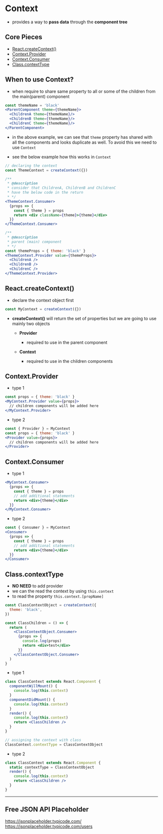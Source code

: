 # Context

- provides a way to **pass data** through the **component tree**

## Core Pieces

- [React.createContext()](https://reactjs.org/docs/context.html#reactcreatecontext)
- [Context.Provider](https://reactjs.org/docs/context.html#contextprovider)
- [Context.Consumer](https://reactjs.org/docs/context.html#contextconsumer)
- [Class.contextType](https://reactjs.org/docs/context.html#classcontexttype)

## When to use Context?

- when require to share same property to all or some of the children from the main(parent) component

```jsx
const themeName = 'black'
<ParentComponent theme={themeName}>
  <ChildrenA theme={themeName}/>
  <ChildrenB theme={themeName}/>
  <ChildrenC theme={themeName}/>
</ParentComponent>
```

- in the above example, we can see that `theme` property has shared with all the components and looks duplicate as well. To avoid this we need to use `Context`

- see the below example how this works in `Context`

```jsx
// declaring the context
const ThemeContext = createContext({})

/**
 * @description
 * consider that ChildrenA, ChildrenB and ChildrenC
 * have the below code in the return
 * */
<ThemeContext.Consumer>
  {props => {
    const { theme } = props
    return <div className={theme}>{theme}</div>
  }}
</ThemeContext.Consumer>

/**
 * @description
 * parent (main) component
 * */
const themeProps = { theme: 'black' }
<ThemeContext.Provider value={themeProps}>
  <ChildrenA />
  <ChildrenB />
  <ChildrenC />
</ThemeContext.Provider>
```

## React.createContext()

- declare the context object first

```jsx
const MyContext = createContext({})
```

- **createContext()** will return the set of properties but we are going to use mainly two objects

  - **Provider**

    - required to use in the parent component

  - **Context**

    - required to use in the children components

## Context.Provider

- type 1

```jsx
const props = { theme: 'black' }
<MyContext.Provider value={props}>
  // children components will be added here
</MyContext.Provider>
```

- type 2

```jsx
const { Provider } = MyContext
const props = { theme: 'black' }
<Provider value={props}>
  // children components will be added here
</Provider>
```

## Context.Consumer

- type 1

```jsx
<MyContext.Consumer>
  {props => {
    const { theme } = props
    // add additional statements
    return <div>{theme}</div>
  }}
</MyContext.Consumer>
```

- type 2

```jsx
const { Consumer } = MyContext
<Consumer>
  {props => {
    const { theme } = props
    // add additional statements
    return <div>{theme}</div>
  }}
</Consumer>
```

## Class.contextType

- **NO NEED** to add provider
- we can the read the context by using `this.context`
- to read the property `this.context.[propName]`

```jsx
const ClassContextObject = createContext({
  theme: 'black',
})

const ClassChildren = () => {
  return (
    <ClassContextObject.Consumer>
      {props => {
        console.log(props)
        return <div>test</div>
      }}
    </ClassContextObject.Consumer>
  )
}
```

- type 1

```jsx
class ClassContext extends React.Component {
  componentWillMount() {
    console.log(this.context)
  }
  componentDidMount() {
    console.log(this.context)
  }
  render() {
    console.log(this.context)
    return <ClassChildren />
  }
}

// assigning the context with class
ClassContext.contextType = ClassContextObject
```

- type 2

```jsx
class ClassContext extends React.Component {
  static contextType = ClassContextObject
  render() {
    console.log(this.context)
    return <ClassChildren />
  }
}
```

---

## Free JSON API Placeholder

https://jsonplaceholder.typicode.com/
https://jsonplaceholder.typicode.com/users
